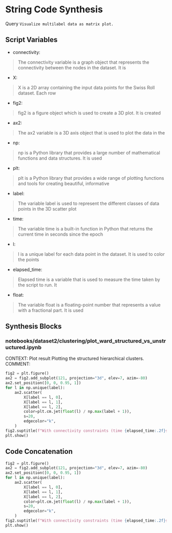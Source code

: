 # String Code Synthesis
Query `Visualize multilabel data as matrix plot.`
## Script Variables
- connectivity:<br>
>The connectivity variable is a graph object that represents the connectivity between the nodes in the dataset. It is
- X:<br>
>X is a 2D array containing the input data points for the Swiss Roll dataset. Each row
- fig2:<br>
>fig2 is a figure object which is used to create a 3D plot. It is created
- ax2:<br>
>The ax2 variable is a 3D axis object that is used to plot the data in the
- np:<br>
>np is a Python library that provides a large number of mathematical functions and data structures. It is used
- plt:<br>
>plt is a Python library that provides a wide range of plotting functions and tools for creating beautiful, informative
- label:<br>
>The variable label is used to represent the different classes of data points in the 3D scatter plot
- time:<br>
>The variable time is a built-in function in Python that returns the current time in seconds since the epoch
- l:<br>
>l is a unique label for each data point in the dataset. It is used to color the points
- elapsed_time:<br>
>Elapsed time is a variable that is used to measure the time taken by the script to run. It
- float:<br>
>The variable float is a floating-point number that represents a value with a fractional part. It is used
## Synthesis Blocks
### notebooks/dataset2/clustering/plot_ward_structured_vs_unstructured.ipynb
CONTEXT:  Plot result  Plotting the structured hierarchical clusters.   COMMENT:
```python
fig2 = plt.figure()
ax2 = fig2.add_subplot(121, projection="3d", elev=7, azim=-80)
ax2.set_position([0, 0, 0.95, 1])
for l in np.unique(label):
    ax2.scatter(
        X[label == l, 0],
        X[label == l, 1],
        X[label == l, 2],
        color=plt.cm.jet(float(l) / np.max(label + 1)),
        s=20,
        edgecolor="k",
    )
fig2.suptitle(f"With connectivity constraints (time {elapsed_time:.2f}s)")
plt.show()
```

## Code Concatenation
```python
fig2 = plt.figure()
ax2 = fig2.add_subplot(121, projection="3d", elev=7, azim=-80)
ax2.set_position([0, 0, 0.95, 1])
for l in np.unique(label):
    ax2.scatter(
        X[label == l, 0],
        X[label == l, 1],
        X[label == l, 2],
        color=plt.cm.jet(float(l) / np.max(label + 1)),
        s=20,
        edgecolor="k",
    )
fig2.suptitle(f"With connectivity constraints (time {elapsed_time:.2f}s)")
plt.show()
```
